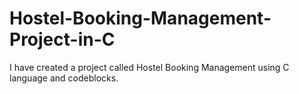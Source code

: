 # Hostel-Booking-Management-Project-in-C
I have created a project called Hostel Booking Management using C language and codeblocks.
